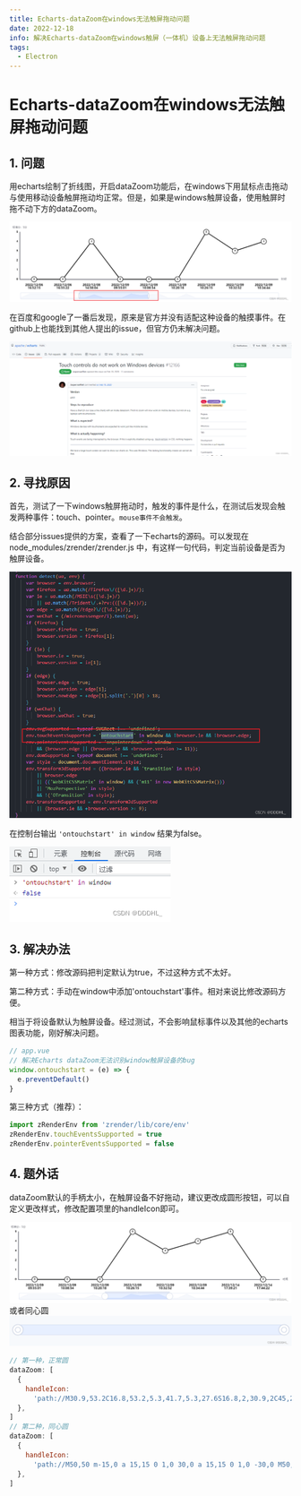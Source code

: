 ```yaml
---
title: Echarts-dataZoom在windows无法触屏拖动问题
date: 2022-12-18
info: 解决Echarts-dataZoom在windows触屏（一体机）设备上无法触屏拖动问题
tags:
  - Electron
---
```


# Echarts-dataZoom在windows无法触屏拖动问题

## 1. 问题

用echarts绘制了折线图，开启dataZoom功能后，在windows下用鼠标点击拖动与使用移动设备触屏拖动均正常。但是，如果是windows触屏设备，使用触屏时拖不动下方的dataZoom。

![1](../img/2022/echarts-touch/echarts-touch1.png)

在百度和google了一番后发现，原来是官方并没有适配这种设备的触摸事件。在github上也能找到其他人提出的issue，但官方仍未解决问题。

![1](../img/2022/echarts-touch/echarts-touch2.png)

## 2. 寻找原因

首先，测试了一下windows触屏拖动时，触发的事件是什么，在测试后发现会触发两种事件：touch、pointer。`mouse事件不会触发`。

结合部分issues提供的方案，查看了一下echarts的源码。可以发现在 node_modules/zrender/zrender.js 中，有这样一句代码，判定当前设备是否为触屏设备。

![1](../img/2022/echarts-touch/echarts-touch3.png)

在控制台输出 `'ontouchstart' in window` 结果为false。

![1](../img/2022/echarts-touch/echarts-touch4.png)

## 3. 解决办法

第一种方式：修改源码把判定默认为true，不过这种方式不太好。

第二种方式：手动在window中添加'ontouchstart'事件。相对来说比修改源码方便。

相当于将设备默认为触屏设备。经过测试，不会影响鼠标事件以及其他的echarts图表功能，刚好解决问题。

```js
// app.vue
// 解决Echarts dataZoom无法识别window触屏设备的bug
window.ontouchstart = (e) => {
  e.preventDefault()
}
```

第三种方式（推荐）：

```js
import zRenderEnv from 'zrender/lib/core/env'
zRenderEnv.touchEventsSupported = true
zRenderEnv.pointerEventsSupported = false
```

## 4. 题外话

dataZoom默认的手柄太小，在触屏设备不好拖动，建议更改成圆形按钮，可以自定义更改样式，修改配置项里的handleIcon即可。

![1](../img/2022/echarts-touch/echarts-touch5.png)
或者同心圆
![1](../img/2022/echarts-touch/echarts-touch6.png)

```js
// 第一种，正常圆
dataZoom: [
  {
    handleIcon:
      'path://M30.9,53.2C16.8,53.2,5.3,41.7,5.3,27.6S16.8,2,30.9,2C45,2,56.4,13.5,56.4,27.6S45,53.2,30.9,53.2z M30.9,3.5M36.9,35.8h-1.3z M27.8,35.8 h-1.3H27L27.8,35.8L27.8,35.8z',
  },
]
// 第二种，同心圆
dataZoom: [
  {
    handleIcon:
      'path://M50,50 m-15,0 a 15,15 0 1,0 30,0 a 15,15 0 1,0 -30,0 M50,50 m-7.5,0 a 7.5,7.5 0 1,0 15,0 a 7.5,7.5 0 1,0 -15,0',
  },
]
```
